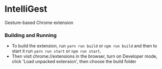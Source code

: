 # IntelliGest
Gesture-based Chrome extension

### Building and Running
- To build the extension, run `yarn run build` or `npm run build` and then to start it run `yarn run start` or `npm run start`.
- Then visit chrome://extensions in the browser, turn on Developer mode, click 'Load unpacked extension', then choose the build folder
